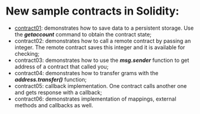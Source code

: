 # New sample contracts in Solidity:

* [contract01](https://github.com/tonlabs/samples/tree/solidity-project/example-01): demonstrates how to save data to a persistent storage. Use the ***getaccount*** command to obtain the contract state;
* contract02: demonstrates how to call a remote contract by passing an integer. The remote contract saves this integer and it is available for checking;
* contract03: demonstrates how to use the ***msg.sender*** function to get address of a contract that called you;
* contract04: demonstrates how to transfer grams with the ***address.transfer()*** function;
* contract05: callback implementation. One contract calls another one and gets response with a callback;
* contract06: demonstrates implementation of mappings, external methods and callbacks as well.
    

